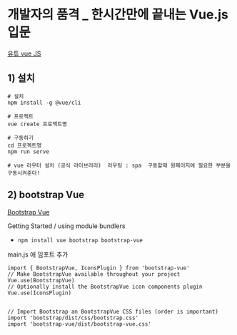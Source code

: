 # 개발자의 품격 _ 한시간만에 끝내는 Vue.js 입문
[유튜 vue JS](https://www.youtube.com/watch?v=sqH0u8wN4Rs&t=907s)

## 1) 설치
```
# 설치
npm install -g @vue/cli

# 프로젝트
vue create 프로젝트명

# 구동하기
cd 프로젝트명
npm run serve

# vue 라우터 설치 (공식 라이브러리)  라우팅 : spa  구동할때 원페이지에 필요한 부분을 구동시켜준다!

```

## 2) bootstrap Vue
[Bootstrap Vue](https://bootstrap-vue.org/)

 Getting Started / using module bundlers
- `npm install vue bootstrap bootstrap-vue`

main.js 에 임포트 추가
```
import { BootstrapVue, IconsPlugin } from 'bootstrap-vue'
// Make BootstrapVue available throughout your project
Vue.use(BootstrapVue)
// Optionally install the BootstrapVue icon components plugin
Vue.use(IconsPlugin)


// Import Bootstrap an BootstrapVue CSS files (order is important)
import 'bootstrap/dist/css/bootstrap.css'
import 'bootstrap-vue/dist/bootstrap-vue.css'

```


